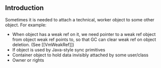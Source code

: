 ## Introduction ##

Sometimes it is needed to attach a technical, worker object to some other object. For example:

 * When object has a weak ref on it, we need pointer to a weak ref object from object weak ref points to, so that GC can clear weak ref on object deletion. (See [[VmWeakRef]])
 * If object is used by Java-style sync primitives
 * Container object to hold data invisibly attached by some user/class
 * Owner or rights

